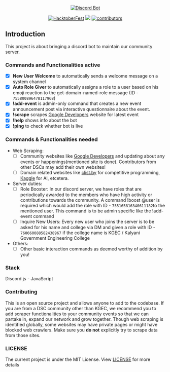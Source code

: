 <p align="center">
    <a href="https://github.com/DSCKGEC/community-discord-bot">
        <img src="https://user-images.githubusercontent.com/52620158/94632433-20269600-02e8-11eb-80b9-0a444289bd20.png" alt="Discord Bot">
    </a>
</p>

<p align="center">
  <a href="https://hacktoberfest.digitalocean.com/"><img src="https://img.shields.io/badge/Hacktoberfest-Friendly-blueviolet?style=for-the-badge" alt="HacktoberFest"></a>
  <a href="https://github.com/DSCKGEC/community-discord-bot/pulls"><img src="https://img.shields.io/github/issues-pr/DSCKGEC/community-discord-bot?label=Pull%20Requests&style=for-the-badge"></a>
  <a href="https://github.com/DSCKGEC/community-discord-bot/contributors"><img src="https://img.shields.io/github/contributors/DSCKGEC/community-discord-bot?color=yellow&style=for-the-badge" alt="contributors"></a>
</p>

## Introduction

This project is about bringing a discord bot to maintain our community server.

### Commands and Functionalities active

- [x] **New User Welcome** to automatically sends a welcome message on a system channel
- [x] **Auto Role Giver** to automatically assigns a role to a user based on his emoji reaction to the get-domain-named-role message (ID - `755800896478117968`)
- [x] **!add-event** is admin-only command that creates a new event announcement post via interactive questionnaire about the event.
- [x] **!scrape** scrapes [Google Developers](https://developers.google.com/events) website for latest event
- [x] **!help** shows info about the bot
- [x] **!ping** to check whether bot is live

### Commands & Functionalities needed

- Web Scraping:
  - [ ] Community websites like [Google Developers](https://developers.google.com/events) and updating about any events or happenings(mentioned site is done). Contributors from other DSCs may add their own websites!
  - [ ] Domain related websites like [clist.by](https://clist.by) for competitive programming, [Kaggle](https://www.kaggle.com/competitions) for AI, etcetera.
- Server duties:<br>
  - [ ] Role Booster: In our discord server, we have roles that are periodically awarded to the members who have high activity or contributions towards the community. A command !boost @user is required which would add the role with ID - `755165816340611182`to the mentioned user. This command is to be admin specific like the !add-event command
  - [ ] Inquire New Users: Every new user who joins the server is to be asked for his name and college via DM and given a role with ID - `760660088582438967` if the college name is KGEC / Kalyani Government Engineering College
- Others:
  - [ ] Other basic interaction commands as deemed worthy of addition by you!
  
### Stack
Discord.js - JavaScript

### Contributing
This is an open source project and allows anyone to add to the codebase. If you are from a DSC community other than KGEC, we recommend you to add scraper functionalities to your community events so that we can partake in, expand our network and grow together.
Though web scraping is identified globally, some websites may have private pages or might have blocked web crawlers. Make sure you **do not** explicitly try to scrape data from those sites.

### LICENSE
The current project is under the MIT License. View [LICENSE](https://github.com/DSCKGEC/community-discord-bot/blob/master/LICENSE) for more details

